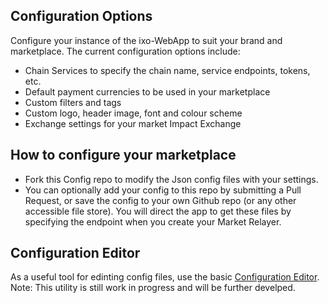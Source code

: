 ## Configuration Options

Configure your instance of the ixo-WebApp to suit your brand and marketplace.
The current configuration options include:

- Chain Services to specify the chain name, service endpoints, tokens, etc.
- Default payment currencies to be used in your marketplace
- Custom filters and tags
- Custom logo, header image, font and colour scheme
- Exchange settings for your market Impact Exchange

## How to configure your marketplace

- Fork this Config repo to modify the Json config files with your settings.
- You can optionally add your config to this repo by submitting a Pull Request, or save the config to your own Github repo (or any other accessible file store).
  You will direct the app to get these files by specifying the endpoint when you create your Market Relayer.

## Configuration Editor

As a useful tool for edinting config files, use the basic [Configuration Editor](https://config-editor.ixo.earth/).
Note: This utility is still work in progress and will be further develped.
